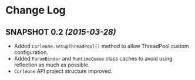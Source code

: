 Change Log
==========

SNAPSHOT 0.2 *(2015-03-28)*
----------------------------

 * Added `Corleone.setupThreadPool()` method to allow ThreadPool custom configuration.
 * Added `ParamBinder` and `RuntimeQueue` class caches to avoid using reflection as much as possible.
 * `Corleone` API project structure improved.